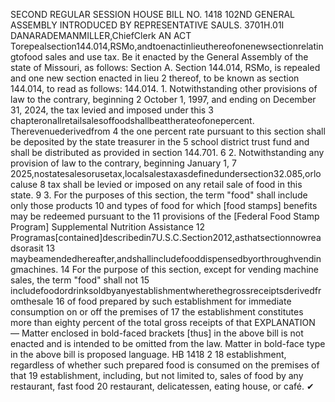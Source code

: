 SECOND REGULAR SESSION
HOUSE BILL NO. 1418
102ND GENERAL ASSEMBLY
INTRODUCED BY REPRESENTATIVE SAULS.
3701H.01I DANARADEMANMILLER,ChiefClerk
AN ACT
Torepealsection144.014,RSMo,andtoenactinlieuthereofonenewsectionrelatingtofood
sales and use tax.
Be it enacted by the General Assembly of the state of Missouri, as follows:
Section A. Section 144.014, RSMo, is repealed and one new section enacted in lieu
2 thereof, to be known as section 144.014, to read as follows:
144.014. 1. Notwithstanding other provisions of law to the contrary, beginning
2 October 1, 1997, and ending on December 31, 2024, the tax levied and imposed under this
3 chapteronallretailsalesoffoodshallbeattherateofonepercent. Therevenuederivedfrom
4 the one percent rate pursuant to this section shall be deposited by the state treasurer in the
5 school district trust fund and shall be distributed as provided in section 144.701.
6 2. Notwithstanding any provision of law to the contrary, beginning January 1,
7 2025,nostatesalesorusetax,localsalestaxasdefinedundersection32.085,orlocaluse
8 tax shall be levied or imposed on any retail sale of food in this state.
9 3. For the purposes of this section, the term "food" shall include only those products
10 and types of food for which [food stamps] benefits may be redeemed pursuant to the
11 provisions of the [Federal Food Stamp Program] Supplemental Nutrition Assistance
12 Programas[contained]describedin7U.S.C.Section2012,asthatsectionnowreadsorasit
13 maybeamendedhereafter,andshallincludefooddispensedbyorthroughvendingmachines.
14 For the purpose of this section, except for vending machine sales, the term "food" shall not
15 includefoodordrinksoldbyanyestablishmentwherethegrossreceiptsderivedfromthesale
16 of food prepared by such establishment for immediate consumption on or off the premises of
17 the establishment constitutes more than eighty percent of the total gross receipts of that
EXPLANATION — Matter enclosed in bold-faced brackets [thus] in the above bill is not enacted and is
intended to be omitted from the law. Matter in bold-face type in the above bill is proposed language.
HB 1418 2
18 establishment, regardless of whether such prepared food is consumed on the premises of that
19 establishment, including, but not limited to, sales of food by any restaurant, fast food
20 restaurant, delicatessen, eating house, or café.
✔
